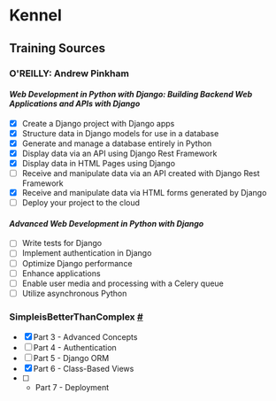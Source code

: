 # Kennel
## Training Sources
### O'REILLY: Andrew Pinkham
#### *Web Development in Python with Django: Building Backend Web Applications and APIs with Django*
- [x] Create a Django project with Django apps 
- [x] Structure data in Django models for use in a database
- [x] Generate and manage a database entirely in Python
- [x] Display data via an API using Django Rest Framework
- [x] Display data in HTML Pages using Django
- [ ] Receive and manipulate data via an API created with Django Rest Framework
- [x] Receive and manipulate data via HTML forms generated by Django
- [ ] Deploy your project to the cloud
#### *Advanced Web Development in Python with Django*
- [ ] Write tests for Django
- [ ] Implement authentication in Django
- [ ] Optimize Django performance
- [ ] Enhance applications
- [ ] Enable user media and processing with a Celery queue
- [ ] Utilize asynchronous Python
### SimpleisBetterThanComplex [#](https://simpleisbetterthancomplex.com/series/beginners-guide/1.11/) 
- [x] Part 3 - Advanced Concepts
- [ ] Part 4 - Authentication
- [ ] Part 5 - Django ORM
- [x] Part 6 - Class-Based Views
- [ ] - Part 7 - Deployment
